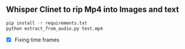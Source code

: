 ## Whisper Clinet to rip Mp4 into Images and text

```bash
pip install -r requirements.txt
python extract_from_audio.py test.mp4
```

- [x] Fixing time frames